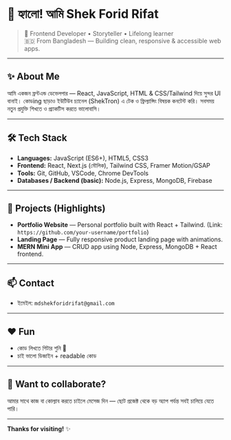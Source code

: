 # 👋 হ্যালো! আমি Shek Forid Rifat

> 🎯 Frontend Developer • Storyteller • Lifelong learner  
> 🇧🇩 From Bangladesh — Building clean, responsive & accessible web apps.

---

## ✨ About Me
আমি একজন ফ্রন্টএন্ড ডেভেলপার — React, JavaScript, HTML & CSS/Tailwind দিয়ে সুন্দর UI বানাই। কোডing ছাড়াও ইউটিউব চ্যানেল (ShekTron) এ টেক ও ফ্রিল্যান্সিং বিষয়ক কনটেন্ট করি। সবসময় নতুন প্রযুক্তি শিখতে ও প্র্যাকটিস করতে ভালোবাসি।

---

## 🛠 Tech Stack
- **Languages:** JavaScript (ES6+), HTML5, CSS3  
- **Frontend:** React, Next.js (মৌলিক), Tailwind CSS, Framer Motion/GSAP  
- **Tools:** Git, GitHub, VSCode, Chrome DevTools  
- **Databases / Backend (basic):** Node.js, Express, MongoDB, Firebase

---

## 🚀 Projects (Highlights)
- **Portfolio Website** — Personal portfolio built with React + Tailwind. (Link: `https://github.com/your-username/portfolio`)
- **Landing Page** — Fully responsive product landing page with animations.
- **MERN Mini App** — CRUD app using Node, Express, MongoDB + React frontend.


---


## 📫 Contact
- ইমেইল: `mdshekforidrifat@gmail.com`    

---

## ❤️️ Fun
- কোড লিখতে গিটার শুনি 🎸  
- চাই ভালো ডিজাইন + readable কোড

---

## 🔧 Want to collaborate?
আমার সাথে কাজ বা কোল্যাব করতে চাইলে মেসেজ দিন — ছোট প্রজেক্ট থেকে বড় অ্যাপ পর্যন্ত সবই চালিয়ে যেতে পারি।

---

**Thanks for visiting!** ✨  
